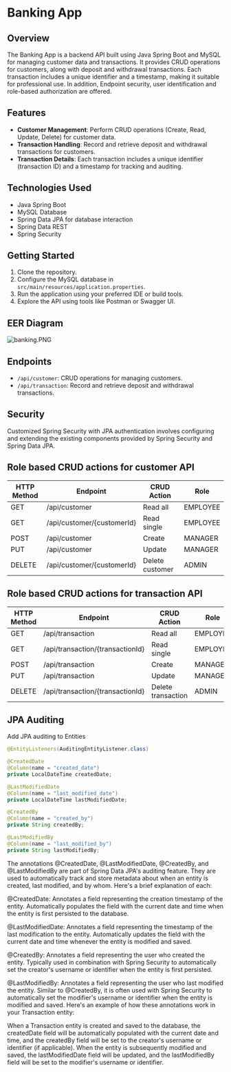 # Banking App

## Overview

The Banking App is a backend API built using Java Spring Boot and MySQL for managing customer data and transactions. 
It provides CRUD operations for customers, along with deposit and withdrawal transactions. Each transaction includes a unique 
identifier and a timestamp, making it suitable for professional use. In addition, Endpoint security, user identification and role-based authorization are offered.

## Features

- **Customer Management**: Perform CRUD operations (Create, Read, Update, Delete) for customer data.
- **Transaction Handling**: Record and retrieve deposit and withdrawal transactions for customers.
- **Transaction Details**: Each transaction includes a unique identifier (transaction ID) and a timestamp for tracking and auditing.

## Technologies Used

- Java Spring Boot
- MySQL Database
- Spring Data JPA for database interaction
- Spring Data REST
- Spring Security

## Getting Started

1. Clone the repository.
2. Configure the MySQL database in `src/main/resources/application.properties`.
3. Run the application using your preferred IDE or build tools.
4. Explore the API using tools like Postman or Swagger UI.

## EER Diagram

![banking.PNG](..%2F..%2FDesktop%2Fbanking.PNG)

## Endpoints

- `/api/customer`: CRUD operations for managing customers.
- `/api/transaction`: Record and retrieve deposit and withdrawal transactions.

## Security
Customized Spring Security with JPA authentication involves configuring and extending 
the existing components provided by Spring Security and Spring Data JPA.

## Role based CRUD actions for customer API 

| HTTP Method | Endpoint                   | CRUD Action     | Role     |  
|-------------|----------------------------|-----------------|----------|
| GET         | /api/customer              | Read all        | EMPLOYEE |   
| GET         | /api/customer/{customerId} | Read single     | EMPLOYEE |   
| POST        | /api/customer              | Create          | MANAGER  |   
| PUT         | /api/customer              | Update          | MANAGER  |   
| DELETE      | /api/customer/{customerId} | Delete customer | ADMIN    |   

## Role based CRUD actions for transaction API

| HTTP Method | Endpoint                         | CRUD Action        | Role     |  
|-------------|----------------------------------|--------------------|----------|
| GET         | /api/transaction                 | Read all           | EMPLOYEE |   
| GET         | /api/transaction/{transactionId} | Read single        | EMPLOYEE |   
| POST        | /api/transaction                 | Create             | MANAGER  |   
| PUT         | /api/transaction                 | Update             | MANAGER  |   
| DELETE      | /api/transaction/{transactionId} | Delete transaction | ADMIN    |   

## JPA Auditing 

Add JPA auditing to Entities

```Java
@EntityListeners(AuditingEntityListener.class)
```

```Java
@CreatedDate
@Column(name = "created_date")
private LocalDateTime createdDate;

@LastModifiedDate
@Column(name = "last_modified_date")
private LocalDateTime lastModifiedDate;

@CreatedBy
@Column(name = "created_by")
private String createdBy;

@LastModifiedBy
@Column(name = "last_modified_by")
private String lastModifiedBy;
```
The annotations @CreatedDate, @LastModifiedDate, @CreatedBy, and @LastModifiedBy are part of Spring Data JPA's auditing feature. They are used to automatically track and store metadata about when an entity is created, last modified, and by whom. Here's a brief explanation of each:

@CreatedDate:
Annotates a field representing the creation timestamp of the entity.
Automatically populates the field with the current date and time when the entity is first persisted to the database.

@LastModifiedDate:
Annotates a field representing the timestamp of the last modification to the entity.
Automatically updates the field with the current date and time whenever the entity is modified and saved.

@CreatedBy:
Annotates a field representing the user who created the entity.
Typically used in combination with Spring Security to automatically set the creator's username or identifier when the entity is first persisted.

@LastModifiedBy:
Annotates a field representing the user who last modified the entity.
Similar to @CreatedBy, it is often used with Spring Security to automatically set the modifier's username or identifier when the entity is modified and saved.
Here's an example of how these annotations work in your Transaction entity:

When a Transaction entity is created and saved to the database, the createdDate field will be automatically populated with the current date and time, and the createdBy field will be set to the creator's username or identifier (if applicable). When the entity is subsequently modified and saved, the lastModifiedDate field will be updated, and the lastModifiedBy field will be set to the modifier's username or identifier.